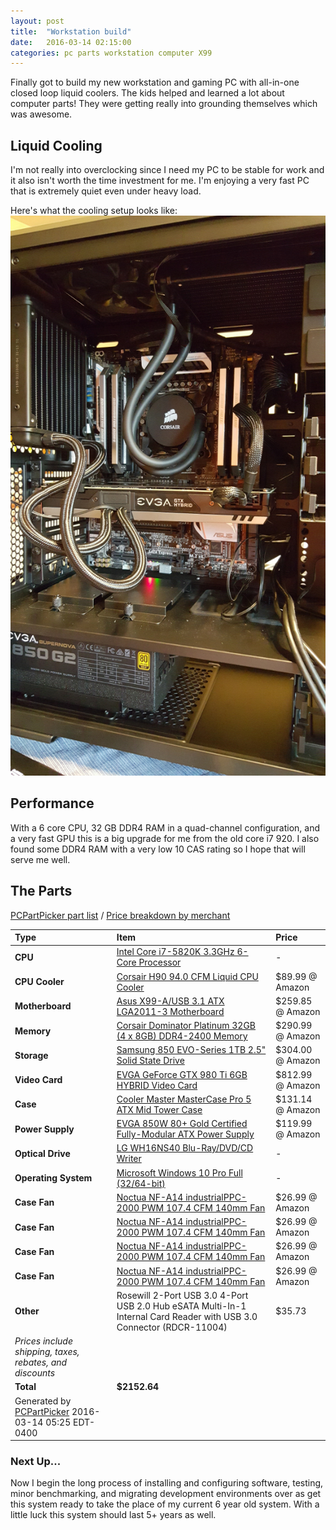 ```yaml
---
layout: post
title:  "Workstation build"
date:   2016-03-14 02:15:00
categories: pc parts workstation computer X99
---
```

Finally got to build my new workstation and gaming PC with all-in-one closed loop liquid coolers. The kids helped and learned a lot about computer parts! They were getting really into grounding themselves which was awesome.

Liquid Cooling
--------------

I'm not really into overclocking since I need my PC to be stable for work and it also isn't worth the time investment for me. I'm enjoying a very fast PC that is extremely quiet even under heavy load.

Here's what the cooling setup looks like: <img src="/images/20160312_173517.jpg">

Performance
-----------

With a 6 core CPU, 32 GB DDR4 RAM in a quad-channel configuration, and a very fast GPU this is a big upgrade for me from the old core i7 920. I also found some DDR4 RAM with a very low 10 CAS rating so I hope that will serve me well.

The Parts
--------------

[PCPartPicker part list](http://pcpartpicker.com/p/8D3bNG) / [Price breakdown by merchant](http://pcpartpicker.com/p/8D3bNG/by_merchant/)

Type|Item|Price
:----|:----|:----
**CPU** | [Intel Core i7-5820K 3.3GHz 6-Core Processor](http://pcpartpicker.com/part/intel-cpu-bx80648i75820k) |-
**CPU Cooler** | [Corsair H90 94.0 CFM Liquid CPU Cooler](http://pcpartpicker.com/part/corsair-cpu-cooler-h90) | $89.99 @ Amazon 
**Motherboard** | [Asus X99-A/USB 3.1 ATX LGA2011-3 Motherboard](http://pcpartpicker.com/part/asus-motherboard-x99ausb31) | $259.85 @ Amazon 
**Memory** | [Corsair Dominator Platinum 32GB (4 x 8GB) DDR4-2400 Memory](http://pcpartpicker.com/part/corsair-memory-cmd32gx4m4b2400c10) | $290.99 @ Amazon 
**Storage** | [Samsung 850 EVO-Series 1TB 2.5" Solid State Drive](http://pcpartpicker.com/part/samsung-internal-hard-drive-mz75e1t0bam) | $304.00 @ Amazon 
**Video Card** | [EVGA GeForce GTX 980 Ti 6GB HYBRID Video Card](http://pcpartpicker.com/part/evga-video-card-06gp41996kr) | $812.99 @ Amazon 
**Case** | [Cooler Master MasterCase Pro 5 ATX Mid Tower Case](http://pcpartpicker.com/part/cooler-master-case-mcy005pkwn00) | $131.14 @ Amazon 
**Power Supply** | [EVGA 850W 80+ Gold Certified Fully-Modular ATX Power Supply](http://pcpartpicker.com/part/evga-power-supply-220g20850xr) | $119.99 @ Amazon 
**Optical Drive** | [LG WH16NS40 Blu-Ray/DVD/CD Writer](http://pcpartpicker.com/part/lg-optical-drive-wh16ns40) |-
**Operating System** | [Microsoft Windows 10 Pro Full (32/64-bit)](http://pcpartpicker.com/part/microsoft-os-fqc09131) |-
**Case Fan** | [Noctua NF-A14 industrialPPC-2000 PWM 107.4 CFM 140mm  Fan](http://pcpartpicker.com/part/noctua-case-fan-nfa14industrialppc2000pwm) | $26.99 @ Amazon 
**Case Fan** | [Noctua NF-A14 industrialPPC-2000 PWM 107.4 CFM 140mm  Fan](http://pcpartpicker.com/part/noctua-case-fan-nfa14industrialppc2000pwm) | $26.99 @ Amazon 
**Case Fan** | [Noctua NF-A14 industrialPPC-2000 PWM 107.4 CFM 140mm  Fan](http://pcpartpicker.com/part/noctua-case-fan-nfa14industrialppc2000pwm) | $26.99 @ Amazon 
**Case Fan** | [Noctua NF-A14 industrialPPC-2000 PWM 107.4 CFM 140mm  Fan](http://pcpartpicker.com/part/noctua-case-fan-nfa14industrialppc2000pwm) | $26.99 @ Amazon 
**Other**| Rosewill 2-Port USB 3.0 4-Port USB 2.0 Hub eSATA Multi-In-1 Internal Card Reader with USB 3.0 Connector (RDCR-11004)| $35.73 
 | *Prices include shipping, taxes, rebates, and discounts* |
 | **Total** | **$2152.64**
 | Generated by [PCPartPicker](http://pcpartpicker.com) 2016-03-14 05:25 EDT-0400 |


### Next Up... ###

Now I begin the long process of installing and configuring software, testing, minor benchmarking, and migrating development environments over as get this system ready to take the place of my current 6 year old system. With a little luck this system should last 5+ years as well.

